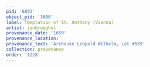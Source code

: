 ```yaml
---
pid: '6093'
object_pid: '3606'
label: Temptation of St. Anthony (Vienna)
artist: janbrueghel
provenance_date: '1659'
provenance_location:
provenance_text: 'Archduke Leopold Wilhelm, Lot #589'
collection: provenance
order: '1228'
---
```

